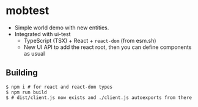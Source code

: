 # mobtest
- Simple world demo with new entities.
- Integrated with ui-test
    - TypeScript (TSX) + React + `react-dom` (from esm.sh)
    - New UI API to add the react root, then you can define components as usual

## Building

```shell
$ npm i # for react and react-dom types
$ npm run build
$ # dist/client.js now exists and ./client.js autoexports from there
```
